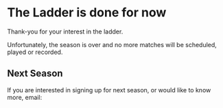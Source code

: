 # The Ladder is done for now

Thank-you for your interest in the ladder.

Unfortunately, the season is over and no more matches will be scheduled, played or recorded.

## Next Season

If you are interested in signing up for next season, or would like to know more, email:

<a href="mailto:tennis.utsc@gmail.com"/>
